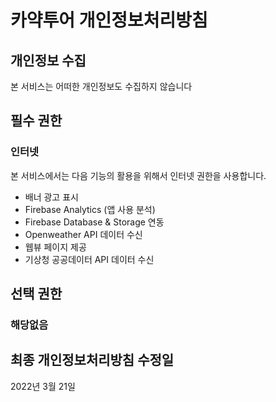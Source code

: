 # 카약투어 개인정보처리방침

## 개인정보 수집
본 서비스는 어떠한 개인정보도 수집하지 않습니다

## 필수 권한
### 인터넷
본 서비스에서는 다음 기능의 활용을 위해서 인터넷 권한을 사용합니다.

- 배너 광고 표시
- Firebase Analytics (앱 사용 분석)
- Firebase Database & Storage 연동
- Openweather API 데이터 수신
- 웹뷰 페이지 제공
- 기상청 공공데이터 API 데이터 수신

## 선택 권한
### 해당없음

## 최종 개인정보처리방침 수정일
2022년 3월 21일
